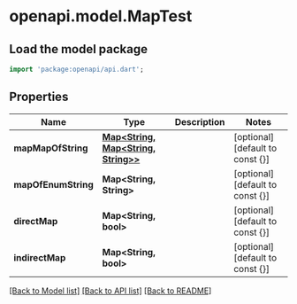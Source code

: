 # openapi.model.MapTest

## Load the model package
```dart
import 'package:openapi/api.dart';
```

## Properties
Name | Type | Description | Notes
------------ | ------------- | ------------- | -------------
**mapMapOfString** | [**Map<String, Map<String, String>>**](Map.md) |  | [optional] [default to const {}]
**mapOfEnumString** | **Map<String, String>** |  | [optional] [default to const {}]
**directMap** | **Map<String, bool>** |  | [optional] [default to const {}]
**indirectMap** | **Map<String, bool>** |  | [optional] [default to const {}]

[[Back to Model list]](../README.md#documentation-for-models) [[Back to API list]](../README.md#documentation-for-api-endpoints) [[Back to README]](../README.md)


